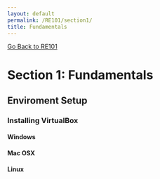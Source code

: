 ```yaml
---
layout: default
permalink: /RE101/section1/
title: Fundamentals
---
```

[Go Back to RE101](https://securedorg.github.io/RE101/)
# Section 1: Fundamentals #

## Enviroment Setup ##

### Installing VirtualBox ###

#### Windows ####

#### Mac OSX ####

#### Linux ####
